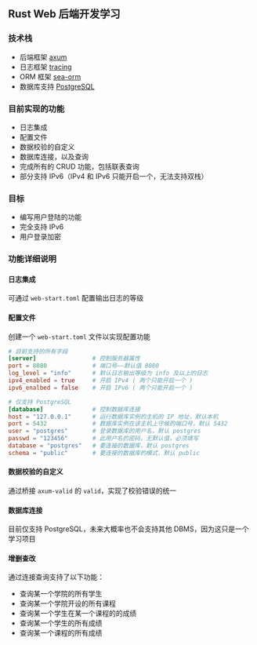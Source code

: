 ## Rust Web 后端开发学习

### 技术栈
- 后端框架 [axum](https://crates.io/crates/axum)
- 日志框架 [tracing](https://crates.io/crates/tracing)
- ORM 框架 [sea-orm](https://crates.io/crates/sea-orm)
- 数据库支持 [PostgreSQL](https://www.postgresql.org)

### 目前实现的功能
- 日志集成
- 配置文件
- 数据校验的自定义
- 数据库连接，以及查询
- 完成所有的 CRUD 功能，包括联表查询
- 部分支持 IPv6（IPv4 和 IPv6 只能开启一个，无法支持双栈）

### 目标
- 编写用户登陆的功能
- 完全支持 IPv6
- 用户登录加密

### 功能详细说明
#### 日志集成
可通过 `web-start.toml` 配置输出日志的等级
#### 配置文件
创建一个 `web-start.toml` 文件以实现配置功能
```toml
# 目前支持的所有字段
[server]                # 控制服务器属性
port = 8080             # 端口号——默认值 8080
log_level = "info"      # 默认日志输出等级为 info 及以上的日志
ipv4_enabled = true     # 开启 IPv4 ( 两个只能开启一个 )
ipv6_enalbed = false    # 开启 IPv6 ( 两个只能开启一个 )

# 仅支持 PostgreSQL
[database]              # 控制数据库连接
host = "127.0.0.1"      # 运行数据库实例的主机的 IP 地址，默认本机
port = 5432             # 数据库实例在该主机上守候的端口号，默认 5432
user = "postgres"       # 登录数据库的用户名，默认 postgres
passwd = "123456"       # 此用户名的密码，无默认值，必须填写
database = "postgres"   # 要连接的数据库，默认 postgres
schema = "public"       # 要连接的数据库的模式，默认 public
```
#### 数据校验的自定义
通过桥接 `axum-valid` 的 `valid`，实现了校验错误的统一
#### 数据库连接
目前仅支持 PostgreSQL，未来大概率也不会支持其他 DBMS，因为这只是一个学习项目
#### 增删查改
通过连接查询支持了以下功能：
- 查询某一个学院的所有学生
- 查询某一个学院开设的所有课程
- 查询某一个学生在某一个课程的的成绩
- 查询某一个学生的所有成绩
- 查询某一个课程的所有成绩